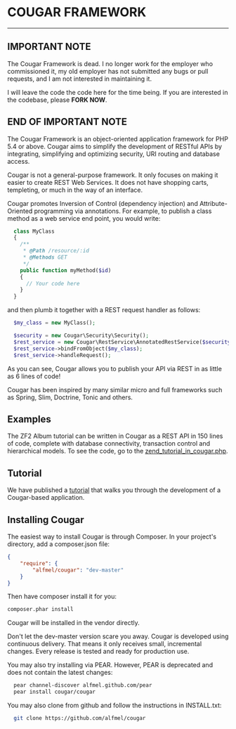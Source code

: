# COUGAR FRAMEWORK
----------

## IMPORTANT NOTE
The Cougar Framework is dead. I no longer work for the employer who commissioned
it, my old employer has not submitted any bugs or pull requests, and I am not
interested in maintaining it.

I will leave the code the code here for the time being. If you are interested in
the codebase, please **FORK NOW**.

## END OF IMPORTANT NOTE

The Cougar Framework is an object-oriented application framework for PHP 5.4 or
above. Cougar aims to simplify the development of RESTful APIs by integrating,
simplifying and optimizing security, URI routing and database access.

Cougar is not a general-purpose framework. It only focuses on making it easier
to create REST Web Services. It does not have shopping carts, templeting, or
much in the way of an interface.

Cougar promotes Inversion of Control (dependency injection) and Attribute-
Oriented programming via annotations. For example, to publish a class method as
a web service end point, you would write:

```php
  class MyClass
  {
    /**
     * @Path /resource/:id
     * @Methods GET
     */
    public function myMethod($id)
    {
      // Your code here
    }
  }
```

and then plumb it together with a REST request handler as follows:

```php
  $my_class = new MyClass();

  $security = new Cougar\Security\Security();
  $rest_service = new Cougar\RestService\AnnotatedRestService($security);
  $rest_service->bindFromObject($my_class);
  $rest_service->handleRequest();
```

As you can see, Cougar allows you to publish your API via REST in as little as
6 lines of code!

Cougar has been inspired by many similar micro and full frameworks such as
Spring, Slim, Doctrine, Tonic and others.

## Examples

The ZF2 Album tutorial can be written in Cougar as a REST API in 150 lines of
code, complete with database connectivity, transaction control and hierarchical
models. To see the code, go to the
[zend_tutorial_in_cougar.php](https://github.com/alfmel/zend_tutorial_in_cougar).

## Tutorial

We have published a [tutorial](https://github.com/alfmel/cougar_tutorial/wiki)
that walks you through the development of a Cougar-based application.

## Installing Cougar

The easiest way to install Cougar is through Composer. In your project's
directory, add a composer.json file:

```json
{
    "require": {
        "alfmel/cougar": "dev-master"
    }
}
```

Then have composer install it for you:

```bash
composer.phar install
```

Cougar will be installed in the vendor directly.

Don't let the dev-master version scare you away. Cougar is developed using
continuous delivery. That means it only receives small, incremental changes.
Every release is tested and ready for production use.

You may also try installing via PEAR. However, PEAR is deprecated and does not
contain the latest changes:

```bash
  pear channel-discover alfmel.github.com/pear
  pear install cougar/cougar
```

You may also clone from github and follow the instructions in INSTALL.txt:

```bash
  git clone https://github.com/alfmel/cougar
```

